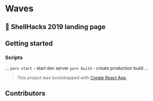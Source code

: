 
# Waves 
🐚 ShellHacks 2019 landing page
---
## Getting started

### Scripts
...
`yarn start` - start dev server
`yarn build` - create production build 
...

> This project was bootstrapped with [Create React App](https://github.com/facebook/create-react-app).

## Contributors







